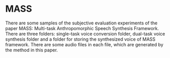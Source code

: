 # MASS
There are some samples of the subjective evaluation experiments of the paper MASS: Multi-task Anthropomorphic Speech Synthesis 
Framework. There are three folders: single-task voice conversion folder, dual-task voice synthesis folder and a folder for storing the synthesized voice of MASS framework.
There are some audio files in each file, which are generated by the method in this paper. 

